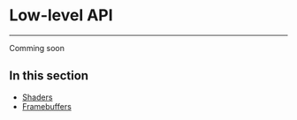 # Low-level API
---
Comming soon

## In this section
* [Shaders](shaders.md)
* [Framebuffers](framebuffers.md)